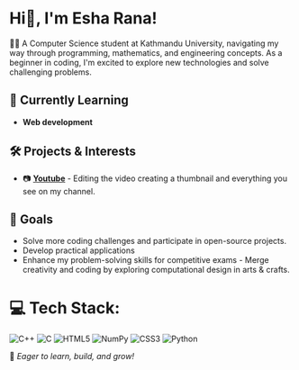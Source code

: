 # Hi👋, I'm Esha Rana! 

👩‍💻 A Computer Science student at Kathmandu University, navigating my way through programming, mathematics, and engineering concepts. As a beginner in coding, I'm excited to explore new technologies and solve challenging problems.

## 🌱 Currently Learning
- **Web development** 

## 🛠️ Projects & Interests

- 📷 [**Youtube**](https://www.youtube.com/@esharana1681) - Editing the video creating a thumbnail and everything you see on my channel.

## 🎯 Goals
- Solve more coding challenges and participate in open-source projects.
- Develop practical applications 
- Enhance my problem-solving skills for competitive exams - Merge creativity and coding by exploring computational design in arts & crafts.


# 💻 Tech Stack:
![C++](https://img.shields.io/badge/c++-%2300599C.svg?style=for-the-badge&logo=c%2B%2B&logoColor=white) ![C](https://img.shields.io/badge/c-%2300599C.svg?style=for-the-badge&logo=c&logoColor=white) ![HTML5](https://img.shields.io/badge/html5-%23E34F26.svg?style=for-the-badge&logo=html5&logoColor=white) ![NumPy](https://img.shields.io/badge/c-%2300599C.svg?style=for-the-badge&logo=c&logoColor=white) ![CSS3](https://img.shields.io/badge/css3-%231572B6.svg?style=for-the-badge&logo=css3&logoColor=white) ![Python](https://img.shields.io/badge/python-3670A0?style=for-the-badge&logo=python&logoColor=ffdd54)


🚀 *Eager to learn, build, and grow!*
